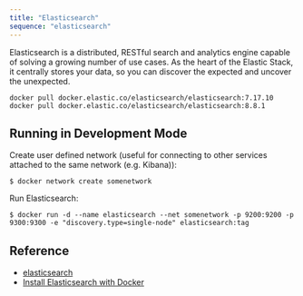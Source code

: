 ```yaml
---
title: "Elasticsearch"
sequence: "elasticsearch"
---
```


Elasticsearch is a distributed, RESTful search and analytics engine
capable of solving a growing number of use cases.
As the heart of the Elastic Stack, it centrally stores your data,
so you can discover the expected and uncover the unexpected.

```text
docker pull docker.elastic.co/elasticsearch/elasticsearch:7.17.10
docker pull docker.elastic.co/elasticsearch/elasticsearch:8.8.1
```

## Running in Development Mode

Create user defined network (useful for connecting to other services attached to the same network (e.g. Kibana)):

```text
$ docker network create somenetwork
```

Run Elasticsearch:

```text
$ docker run -d --name elasticsearch --net somenetwork -p 9200:9200 -p 9300:9300 -e "discovery.type=single-node" elasticsearch:tag
```

## Reference

- [elasticsearch](https://hub.docker.com/_/elasticsearch)
- [Install Elasticsearch with Docker](https://www.elastic.co/guide/en/elasticsearch/reference/current/docker.html)
